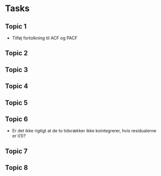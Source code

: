 # Tasks

## Topic 1

- Tilføj fortolkning til ACF og PACF

## Topic 2

## Topic 3

## Topic 4

## Topic 5

## Topic 6

- Er det ikke rigtigt at de to tidsrækker ikke kointegrerer, hvis residualerne er I(1)?

## Topic 7

## Topic 8